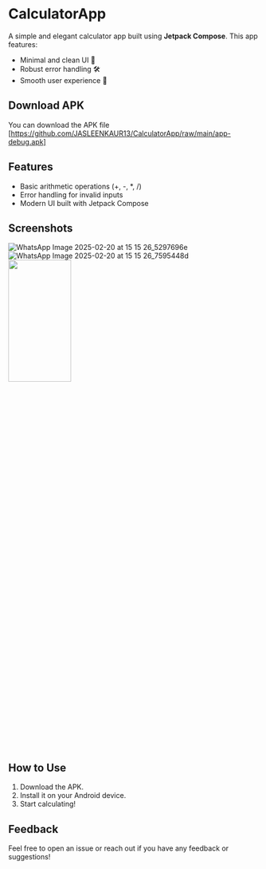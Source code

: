 # CalculatorApp

A simple and elegant calculator app built using **Jetpack Compose**. This app features:
- Minimal and clean UI 🎨
- Robust error handling 🛠️
- Smooth user experience 🚀

## Download APK
You can download the APK file  [https://github.com/JASLEENKAUR13/CalculatorApp/raw/main/app-debug.apk]

## Features
- Basic arithmetic operations (+, -, *, /)
- Error handling for invalid inputs
- Modern UI built with Jetpack Compose

## Screenshots
![WhatsApp Image 2025-02-20 at 15 15 26_5297696e]() ![WhatsApp Image 2025-02-20 at 15 15 26_7595448d](https://github.com/user-attachments/assets/c4007906-d0a6-4ad7-b385-d20ce1ffdab6)
<img src="https://github.com/user-attachments/assets/98315919-757e-4fe8-a765-559b361f6054" width="50%" height = "25%" />


## How to Use
1. Download the APK.
2. Install it on your Android device.
3. Start calculating!

## Feedback
Feel free to open an issue or reach out if you have any feedback or suggestions!

